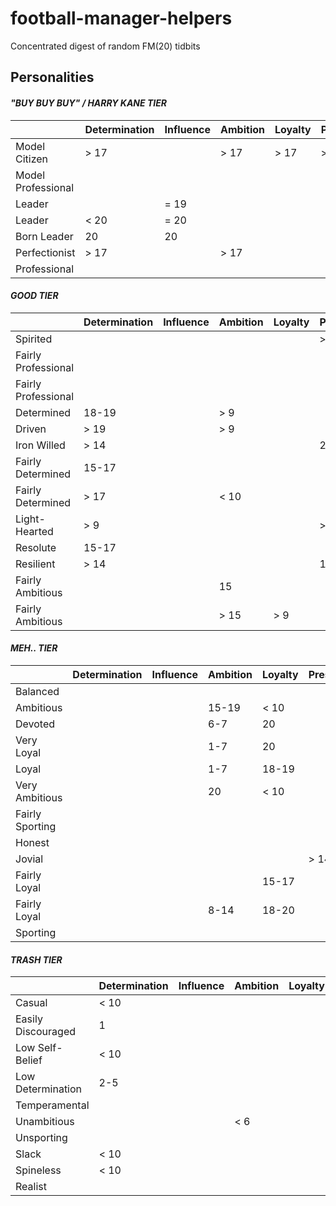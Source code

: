 # football-manager-helpers
Concentrated digest of random FM(20) tidbits

## Personalities
#### *"BUY BUY BUY" / HARRY KANE TIER*

|  | Determination | Influence | Ambition | Loyalty | Pressure | Professionalism | Temperament | Sportsmanship |
|-|-|-|-|-|-|-|-|-|
| Model Citizen | > 17 |  | > 17 | > 17 | > 17 | > 17 | > 17 | > 17 |
| Model Professional |  |  |  |  |  | = 20 | > 90 |  |
| Leader |  | = 19 |  |  |  |  |  |  |
| Leader | < 20 | = 20 |  |  |  |  |  |  |
| Born Leader | 20 | 20 |  |  |  |  |  |  |
| Perfectionist | > 17 |  | > 17 |  |  | > 17 |  |  |
| Professional |  |  |  |  |  | 18-19 | > 9 |  |

#### *GOOD TIER*

|  | Determination | Influence | Ambition | Loyalty | Pressure | Professionalism | Temperament | Sportsmanship |
|-|-|-|-|-|-|-|-|-|
| Spirited |  |  |  |  | > 14 | 15-17 | > 9 |  |
| Fairly Professional |  |  |  |  |  | 15-17 |  |  |
| Fairly Professional |  |  |  |  |  | > 17 | < 10 |  |
| Determined | 18-19 |  | > 9 |  |  |  |  |  |
| Driven | > 19 |  | > 9 |  |  |  |  |  |
| Iron Willed | > 14 |  |  |  | 20 |  |  |  |
| Fairly Determined | 15-17 |  |  |  |  |  |  |  |
| Fairly Determined | > 17 |  | < 10 |  |  |  |  |  |
| Light-Hearted | > 9 |  |  |  | > 14 |  | > 9 | > 14 |
| Resolute | 15-17 |  |  |  |  | 15-17 |  |  |
| Resilient | > 14 |  |  |  | 17-19 |  |  |  |
| Fairly Ambitious |  |  | 15 |  |  |  |  |  |
| Fairly Ambitious |  |  | > 15 | > 9 |  |  |  |  |

#### *MEH.. TIER*

|  | Determination | Influence | Ambition | Loyalty | Pressure | Professionalism | Temperament | Sportsmanship |
|-|-|-|-|-|-|-|-|-|
| Balanced |  |  |  |  |  |  |  |  |
| Ambitious |  |  | 15-19 | < 10 |  |  |  |  |
| Devoted |  |  | 6-7 | 20 |  |  |  |  |
| Very Loyal |  |  | 1-7 | 20 |  |  |  |  |
| Loyal |  |  | 1-7 | 18-19 |  |  |  |  |
| Very Ambitious |  |  | 20 | < 10 |  |  |  |  |
| Fairly Sporting |  |  |  |  |  |  |  | 15-17 |
| Honest |  |  |  |  |  |  |  | 20 |
| Jovial |  |  |  |  | > 14 |  | > 9 |  |
| Fairly Loyal |  |  |  | 15-17 |  |  |  |  |
| Fairly Loyal |  |  | 8-14 | 18-20 |  |  |  |  |
| Sporting |  |  |  |  |  |  |  | 18-20 |

#### *TRASH TIER*

|  | Determination | Influence | Ambition | Loyalty | Pressure | Professionalism | Temperament | Sportsmanship |
|-|-|-|-|-|-|-|-|-|
| Casual | < 10 |  |  |  |  | 2-4 |  |  |
| Easily Discouraged | 1 |  |  |  |  |  |  |  |
| Low Self-Belief | < 10 |  |  |  | 2-3 |  |  |  |
| Low Determination | 2-5 |  |  |  |  |  |  |  |
| Temperamental |  |  |  |  |  |  | 1-4 |  |
| Unambitious |  |  | < 6 |  |  |  |  |  |
| Unsporting |  |  |  |  |  |  |  | 1 |
| Slack | < 10 |  |  |  |  | 1 |  |  |
| Spineless | < 10 |  |  |  | 1 |  |  |  |
| Realist |  |  |  |  |  |  |  | 2-4 |
